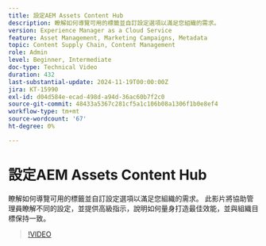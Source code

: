 ```yaml
---
title: 設定AEM Assets Content Hub
description: 瞭解如何導覽可用的標籤並自訂設定選項以滿足您組織的需求。
version: Experience Manager as a Cloud Service
feature: Asset Management, Marketing Campaigns, Metadata
topic: Content Supply Chain, Content Management
role: Admin
level: Beginner, Intermediate
doc-type: Technical Video
duration: 432
last-substantial-update: 2024-11-19T00:00:00Z
jira: KT-15990
exl-id: d04d584e-ecad-498d-a94d-36ac60b7f2c0
source-git-commit: 48433a5367c281cf5a1c106b08a1306f1b0e8ef4
workflow-type: tm+mt
source-wordcount: '67'
ht-degree: 0%

---
```


# 設定AEM Assets Content Hub

瞭解如何導覽可用的標籤並自訂設定選項以滿足您組織的需求。 此影片將協助管理員瞭解不同的設定，並提供高級指示，說明如何量身打造最佳效能，並與組織目標保持一致。

>[!VIDEO](https://video.tv.adobe.com/v/3439322/?learn=on&enablevpops&captions=chi_hant)
